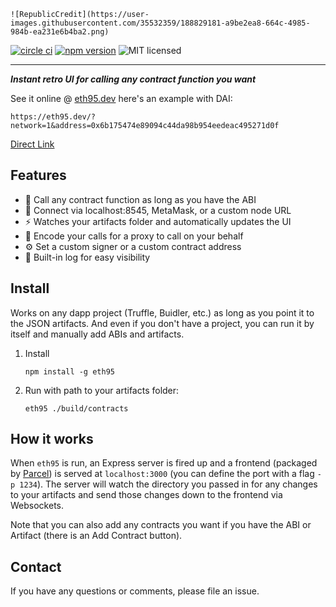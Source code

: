 ```
![RepublicCredit](https://user-images.githubusercontent.com/35532359/188829181-a9be2ea8-664c-4985-984b-ea231e6b4ba2.png)
``` 
                                     

[![circle ci](https://badgen.net/circleci/github/adrianmcli/eth95)](https://circleci.com/gh/adrianmcli/eth95)
[![npm version](https://badgen.net/npm/v/eth95)](https://www.npmjs.com/package/eth95)
![MIT licensed](https://badgen.net/badge/license/MIT/blue)

---


_**Instant retro UI for calling any contract function you want**_

See it online @ [eth95.dev](https://eth95.dev/) here's an example with DAI:

```
https://eth95.dev/?network=1&address=0x6b175474e89094c44da98b954eedeac495271d0f
```

[Direct Link](https://eth95.dev/?network=1&address=0x6b175474e89094c44da98b954eedeac495271d0f)

## Features

- 🤙 Call any contract function as long as you have the ABI
- 🔌 Connect via localhost:8545, MetaMask, or a custom node URL
- ⚡ Watches your artifacts folder and automatically updates the UI
- 🔢 Encode your calls for a proxy to call on your behalf
- ⚙️ Set a custom signer or a custom contract address
- 📜 Built-in log for easy visibility

## Install

Works on any dapp project (Truffle, Buidler, etc.) as long as you point it to the JSON artifacts. And even if you don't have a project, you can run it by itself and manually add ABIs and artifacts.

1. Install

    ```shell
    npm install -g eth95
    ```

2. Run with path to your artifacts folder:

    ```shell
    eth95 ./build/contracts
    ```

## How it works

When `eth95` is run, an Express server is fired up and a frontend (packaged by [Parcel](https://parceljs.org/)) is served at `localhost:3000` (you can define the port with a flag `-p 1234`). The server will watch the directory you passed in for any changes to your artifacts and send those changes down to the frontend via Websockets.

Note that you can also add any contracts you want if you have the ABI or Artifact (there is an Add Contract button).

## Contact

If you have any questions or comments, please file an issue.

